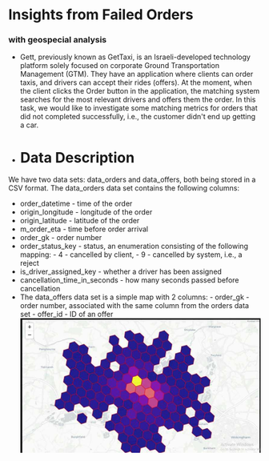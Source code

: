  # Insights from Failed Orders
### with geospecial analysis 
- Gett, previously known as GetTaxi, is an Israeli-developed technology platform solely focused on corporate Ground Transportation Management (GTM). They have an application where clients can order taxis, and drivers can accept their rides (offers). At the moment, when the client clicks the Order button in the application, the matching system searches for the most relevant drivers and offers them the order. In this task, we would like to investigate some matching metrics for orders that did not completed successfully, i.e., the customer didn't end up getting a car.
- # Data Description
We have two data sets: data_orders and data_offers, both being stored in a CSV format. The data_orders data set contains the following columns:

- order_datetime - time of the order
- origin_longitude - longitude of the order
- origin_latitude - latitude of the order
- m_order_eta - time before order arrival
- order_gk - order number
- order_status_key - status, an enumeration consisting of the following mapping:
                 -  4 - cancelled by client,
                 - 9 - cancelled by system, i.e., a reject
- is_driver_assigned_key - whether a driver has been assigned
- cancellation_time_in_seconds - how many seconds passed before cancellation
- The data_offers data set is a simple map with 2 columns:
         - order_gk - order number, associated with the same column from the orders data set
         - offer_id - ID of an offer
        ![alt text](https://github.com/akashdasp/get_taxi_with_geographical_anlysis/blob/d3ea256bb7fb621df738f5a78280ac769557e0c2/git_map_picture.jpg?raw=True)
